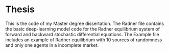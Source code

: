 # Thesis
This is the code of my Master degree dissertation.
The Radner file contains the basic deep-learning model code for the Radner equilibrium system of forward and backward stochastic differential equations.
The Example file includes an example of Radner equilibrium with 10 sources of randomness and only one agents in a incomplete market.
